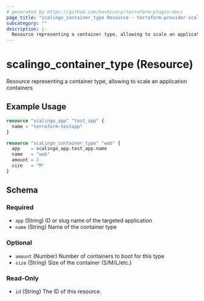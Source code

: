 ```yaml
---
# generated by https://github.com/hashicorp/terraform-plugin-docs
page_title: "scalingo_container_type Resource - terraform-provider-scalingo"
subcategory: ""
description: |-
  Resource representing a container type, allowing to scale an application containers
---
```


# scalingo_container_type (Resource)

Resource representing a container type, allowing to scale an application containers

## Example Usage

```terraform
resource "scalingo_app" "test_app" {
  name = "terraform-testapp"
}

resource "scalingo_container_type" "web" {
  app    = scalingo_app.test_app.name
  name   = "web"
  amount = 2
  size   = "M"
}
```

<!-- schema generated by tfplugindocs -->
## Schema

### Required

- `app` (String) ID or slug name of the targeted application
- `name` (String) Name of the container type

### Optional

- `amount` (Number) Number of containers to boot for this type
- `size` (String) Size of the container (S/M/L/etc.)

### Read-Only

- `id` (String) The ID of this resource.


